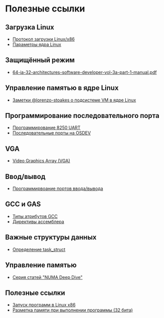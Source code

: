 Полезные ссылки
========================

Загрузка Linux
------------------------

* [Протокол загрузки Linux/x86](https://www.kernel.org/doc/Documentation/x86/boot.txt)
* [Параметры ядра Linux](https://github.com/torvalds/linux/blob/master/Documentation/kernel-parameters.txt)

Защищённый режим
------------------------

* [64-ia-32-architectures-software-developer-vol-3a-part-1-manual.pdf](http://www.intel.com/content/www/us/en/processors/architectures-software-developer-manuals.html)

Управление памятью в ядре Linux
--------------------------------------

* [Заметки @lorenzo-stoakes о подсистеме VM в ядре Linux](https://github.com/lorenzo-stoakes/linux-vm-notes)

Программирование последовательного порта
------------------------

* [Программирование 8250 UART](http://en.wikibooks.org/wiki/Serial_Programming/8250_UART_Programming#UART_Registers)
* [Последовательные порты на OSDEV](http://wiki.osdev.org/Serial_Ports)

VGA
------------------------

* [Video Graphics Array (VGA)](http://en.wikipedia.org/wiki/Video_Graphics_Array)

Ввод/вывод
------------------------

* [Программирвоание портов ввода/вывода](http://www.tldp.org/HOWTO/text/IO-Port-Programming)

GCC и GAS
------------------------

* [Типы атрибутов GCC](https://gcc.gnu.org/onlinedocs/gcc/Type-Attributes.html)
* [Директивы ассемблера](http://www.chemie.fu-berlin.de/chemnet/use/info/gas/gas_toc.html#TOC65)


Важные структуры данных
--------------------------

* [Определение task_struct](http://lxr.free-electrons.com/source/include/linux/sched.h#L1274)

Управление памятью
------------------------

* [Серия статей "NUMA Deep Dive"](http://frankdenneman.nl/2016/07/07/numa-deep-dive-part-1-uma-numa/)

Полезные ссылки
------------------------

* [Запуск программ в Linux x86](http://dbp-consulting.com/tutorials/debugging/linuxProgramStartup.html)
* [Разметка памяти при выполнении программы (32 бита)](http://fgiasson.com/articles/memorylayout.txt)
